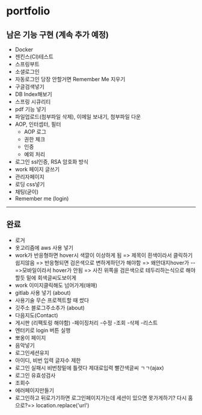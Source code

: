 # portfolio

 ## 남은 기능 구현 (계속 추가 예정)

- Docker
- 젠킨스(CI)테스트
- 스프링부트
- 소셜로그인
- 자동로그인 당장 안할거면 Remember Me 지우기
- 구글검색넣기
- DB Index해보기
- 스프링 시큐리티
- pdf 기능 넣기
- 파일업로드(첨부파일 삭제), 이메일 보내기, 첨부파일 다운
- AOP, 인터셉터, 필터
  - AOP 로그
  - 권한 체크
  - 인증
  - 예외 처리
- 로그인 ssl인증, RSA 암호화 방식
- work 페이지 글쓰기
- 관리자페이지
- 로딩 css넣기
- 채팅(굳이)
- Remember me (login)

 ---

 ## 완료
 
- 로거
- 옷고리즘에 aws 사용 넣기
- work가 반응형하면 hover시 색깔이 이상하게 됨 => 제목이 흰색이라서 클릭하기 쉽지않음 => 반응형되면 검은색으로 변하게하던가 해야함 => 왜안대지hover가 --=>모바일이라서 hover가 안됨 => 사진 위쪽을 검은색으로 테두리하는식으로 해야할듯 밑에 회색글씨도보이게
- work 이미지클릭해도 넘어가게(애매)
- gitlab 사용 넣기 (about)
- 사용기술 무슨 프로젝트할 때 썼다
- 깃주소 블로그주소추가 (about)
- 다음지도(Contact)
- 게시판 (리팩토링 해야함)
  -페이징처리
  -수정
  -조회
  -삭제
  -리스트
- <a> 엔터키로 login 버튼 실행 
-  뽀옹이 페이지
  - 음악넣기
- 로그인세션유지
- 아이디, 비번 입력 글자수 제한
- 로그인 실패시 비번창밑에 틀렷다 제대로입력 빨간색글씨 ㄱㄱ(ajax)
- 로그인 유효성검사
- 조회수
- 에러페이지만들기
- 로그인하고 뒤로가기하면 로그인페이지가는데 세션이 있으면 못가게하기? 다시 홈으로?=> location.replace('url')
